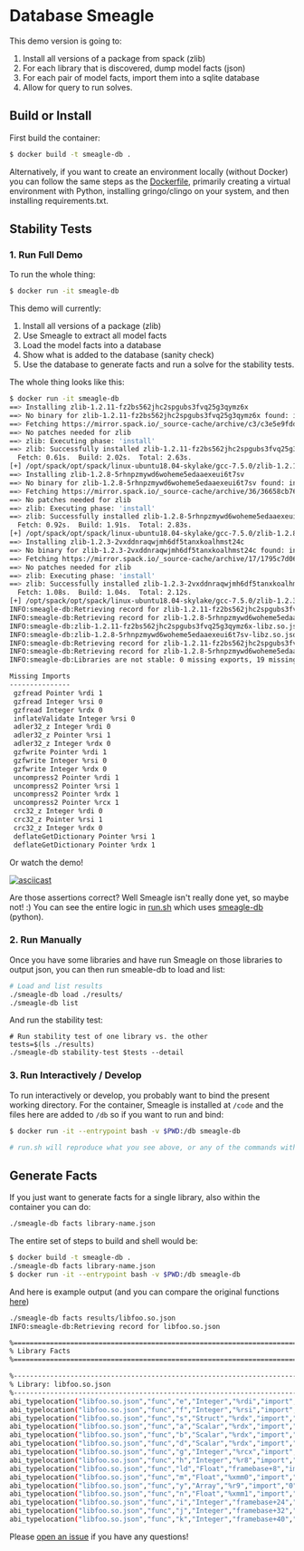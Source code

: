 # Database Smeagle

This demo version is going to:

1. Install all versions of a package from spack (zlib)
2. For each library that is discovered, dump model facts (json)
3. For each pair of model facts, import them into a sqlite database
4. Allow for query to run solves.

## Build or Install

First build the container:

```bash
$ docker build -t smeagle-db .
```

Alternatively, if you want to create an environment locally (without Docker) you can follow the same 
steps as the [Dockerfile](Dockerfile), primarily creating a virtual environment with
Python, installing gringo/clingo on your system, and then installing requirements.txt.

## Stability Tests

### 1. Run Full Demo

To run the whole thing:

```bash
$ docker run -it smeagle-db
```

This demo will currently:

1. Install all versions of a package (zlib)
2. Use Smeagle to extract all model facts
3. Load the model facts into a database
4. Show what is added to the database (sanity check)
5. Use the database to generate facts and run a solve for the stability tests.


The whole thing looks like this:


```bash
$ docker run -it smeagle-db
==> Installing zlib-1.2.11-fz2bs562jhc2spgubs3fvq25g3qymz6x
==> No binary for zlib-1.2.11-fz2bs562jhc2spgubs3fvq25g3qymz6x found: installing from source
==> Fetching https://mirror.spack.io/_source-cache/archive/c3/c3e5e9fdd5004dcb542feda5ee4f0ff0744628baf8ed2dd5d66f8ca1197cb1a1.tar.gz
==> No patches needed for zlib
==> zlib: Executing phase: 'install'
==> zlib: Successfully installed zlib-1.2.11-fz2bs562jhc2spgubs3fvq25g3qymz6x
  Fetch: 0.61s.  Build: 2.02s.  Total: 2.63s.
[+] /opt/spack/opt/spack/linux-ubuntu18.04-skylake/gcc-7.5.0/zlib-1.2.11-fz2bs562jhc2spgubs3fvq25g3qymz6x
==> Installing zlib-1.2.8-5rhnpzmywd6woheme5edaaexeui6t7sv
==> No binary for zlib-1.2.8-5rhnpzmywd6woheme5edaaexeui6t7sv found: installing from source
==> Fetching https://mirror.spack.io/_source-cache/archive/36/36658cb768a54c1d4dec43c3116c27ed893e88b02ecfcb44f2166f9c0b7f2a0d.tar.gz
==> No patches needed for zlib
==> zlib: Executing phase: 'install'
==> zlib: Successfully installed zlib-1.2.8-5rhnpzmywd6woheme5edaaexeui6t7sv
  Fetch: 0.92s.  Build: 1.91s.  Total: 2.83s.
[+] /opt/spack/opt/spack/linux-ubuntu18.04-skylake/gcc-7.5.0/zlib-1.2.8-5rhnpzmywd6woheme5edaaexeui6t7sv
==> Installing zlib-1.2.3-2vxddnraqwjmh6df5tanxkoalhmst24c
==> No binary for zlib-1.2.3-2vxddnraqwjmh6df5tanxkoalhmst24c found: installing from source
==> Fetching https://mirror.spack.io/_source-cache/archive/17/1795c7d067a43174113fdf03447532f373e1c6c57c08d61d9e4e9be5e244b05e.tar.gz
==> No patches needed for zlib
==> zlib: Executing phase: 'install'
==> zlib: Successfully installed zlib-1.2.3-2vxddnraqwjmh6df5tanxkoalhmst24c
  Fetch: 1.08s.  Build: 1.04s.  Total: 2.12s.
[+] /opt/spack/opt/spack/linux-ubuntu18.04-skylake/gcc-7.5.0/zlib-1.2.3-2vxddnraqwjmh6df5tanxkoalhmst24c
INFO:smeagle-db:Retrieving record for zlib-1.2.11-fz2bs562jhc2spgubs3fvq25g3qymz6x-libz.so.json
INFO:smeagle-db:Retrieving record for zlib-1.2.8-5rhnpzmywd6woheme5edaaexeui6t7sv-libz.so.json
INFO:smeagle-db:zlib-1.2.11-fz2bs562jhc2spgubs3fvq25g3qymz6x-libz.so.json
INFO:smeagle-db:zlib-1.2.8-5rhnpzmywd6woheme5edaaexeui6t7sv-libz.so.json
INFO:smeagle-db:Retrieving record for zlib-1.2.11-fz2bs562jhc2spgubs3fvq25g3qymz6x-libz.so.json
INFO:smeagle-db:Retrieving record for zlib-1.2.8-5rhnpzmywd6woheme5edaaexeui6t7sv-libz.so.json
INFO:smeagle-db:Libraries are not stable: 0 missing exports, 19 missing_imports

Missing Imports
---------------
 gzfread Pointer %rdi 1
 gzfread Integer %rsi 0
 gzfread Integer %rdx 0
 inflateValidate Integer %rsi 0
 adler32_z Integer %rdi 0
 adler32_z Pointer %rsi 1
 adler32_z Integer %rdx 0
 gzfwrite Pointer %rdi 1
 gzfwrite Integer %rsi 0
 gzfwrite Integer %rdx 0
 uncompress2 Pointer %rdi 1
 uncompress2 Pointer %rsi 1
 uncompress2 Pointer %rdx 1
 uncompress2 Pointer %rcx 1
 crc32_z Integer %rdi 0
 crc32_z Pointer %rsi 1
 crc32_z Integer %rdx 0
 deflateGetDictionary Pointer %rsi 1
 deflateGetDictionary Pointer %rdx 1
```

Or watch the demo!

[![asciicast](https://asciinema.org/a/426799.svg)](https://asciinema.org/a/426799)

Are those assertions correct? Well Smeagle isn't really done yet, so maybe not! :)
You can see the entire logic in [run.sh](run.sh) which uses [smeagle-db](smeagle-db) (python).

### 2. Run Manually

Once you have some libraries and have run Smeagle on those libraries to output
json, you can then run smeable-db to load and list:

```bash
# Load and list results
./smeagle-db load ./results/
./smeagle-db list
```
And run the stability test:

```
# Run stability test of one library vs. the other
tests=$(ls ./results)
./smeagle-db stability-test $tests --detail
```

### 3. Run Interactively / Develop

To run interactively or develop, you probably want to bind the present working
directory. For the container, Smeagle is installed at `/code` and the files here are
added to `/db` so if you want to run and bind:

```bash
$ docker run -it --entrypoint bash -v $PWD:/db smeagle-db 

# run.sh will reproduce what you see above, or any of the commands within.
```

## Generate Facts

If you just want to generate facts for a single library, also within the container
you can do:

```bash
./smeagle-db facts library-name.json
```

The entire set of steps to build and shell would be:

```bash
$ docker build -t smeagle-db .
./smeagle-db facts library-name.json
$ docker run -it --entrypoint bash -v $PWD:/db smeagle-db 
```

And here is example output (and you can compare the original functions [here](https://github.com/buildsi/build-abi-test-tim/blob/main/foo.c))

```bash
./smeagle-db facts results/libfoo.so.json 
INFO:smeagle-db:Retrieving record for libfoo.so.json

%============================================================================
% Library Facts
%============================================================================

%----------------------------------------------------------------------------
% Library: libfoo.so.json
%----------------------------------------------------------------------------
abi_typelocation("libfoo.so.json","func","e","Integer","%rdi","import","0").
abi_typelocation("libfoo.so.json","func","f","Integer","%rsi","import","0").
abi_typelocation("libfoo.so.json","func","s","Struct","%rdx","import","0").
abi_typelocation("libfoo.so.json","func","a","Scalar","%rdx","import","0").
abi_typelocation("libfoo.so.json","func","b","Scalar","%rdx","import","0").
abi_typelocation("libfoo.so.json","func","d","Scalar","%rdx","import","0").
abi_typelocation("libfoo.so.json","func","g","Integer","%rcx","import","0").
abi_typelocation("libfoo.so.json","func","h","Integer","%r8","import","0").
abi_typelocation("libfoo.so.json","func","ld","Float","framebase+8","import","0").
abi_typelocation("libfoo.so.json","func","m","Float","%xmm0","import","0").
abi_typelocation("libfoo.so.json","func","y","Array","%r9","import","0").
abi_typelocation("libfoo.so.json","func","n","Float","%xmm1","import","0").
abi_typelocation("libfoo.so.json","func","i","Integer","framebase+24","import","0").
abi_typelocation("libfoo.so.json","func","j","Integer","framebase+32","import","0").
abi_typelocation("libfoo.so.json","func","k","Integer","framebase+40","import","0").
```

Please [open an issue](https://github.com/buildsi/smeagle-demo) if you have any questions!
